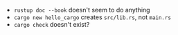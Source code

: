 - `rustup doc --book` doesn't seem to do anything
- `cargo new hello_cargo` creates `src/lib.rs`, not `main.rs`
- `cargo check` doesn't exist?
